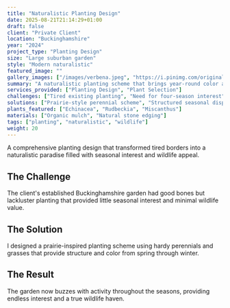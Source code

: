 ```yaml
---
title: "Naturalistic Planting Design"
date: 2025-08-21T21:14:29+01:00
draft: false
client: "Private Client"
location: "Buckinghamshire"
year: "2024"
project_type: "Planting Design"
size: "Large suburban garden"
style: "Modern naturalistic"
featured_image: ""
gallery_images: ["/images/verbena.jpeg", "https://i.pinimg.com/originals/bc/77/ee/bc77ee6a6f88d8fe050e98df9dc02d30.jpg"]
summary: "A naturalistic planting scheme that brings year-round color and wildlife to an established garden."
services_provided: ["Planting Design", "Plant Selection"]
challenges: ["Tired existing planting", "Need for four-season interest"]
solutions: ["Prairie-style perennial scheme", "Structured seasonal displays"]
plants_featured: ["Echinacea", "Rudbeckia", "Miscanthus"]
materials: ["Organic mulch", "Natural stone edging"]
tags: ["planting", "naturalistic", "wildlife"]
weight: 20
---
```


A comprehensive planting design that transformed tired borders into a naturalistic paradise filled with seasonal interest and wildlife appeal.

## The Challenge

The client's established Buckinghamshire garden had good bones but lackluster planting that provided little seasonal interest and minimal wildlife value.

## The Solution

I designed a prairie-inspired planting scheme using hardy perennials and grasses that provide structure and color from spring through winter.

## The Result

The garden now buzzes with activity throughout the seasons, providing endless interest and a true wildlife haven.
